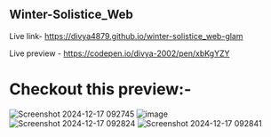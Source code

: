 ## Winter-Solistice_Web

Live link- https://divya4879.github.io/winter-solistice_web-glam

Live preview - https://codepen.io/divya-2002/pen/xbKgYZY

# Checkout this preview:- 

![Screenshot 2024-12-17 092745](https://github.com/user-attachments/assets/d2645319-7f27-4352-a2b6-86d385f30055)
![image](https://github.com/user-attachments/assets/54593add-ed1a-43a2-a7b2-be1dd65dfb73)
![Screenshot 2024-12-17 092824](https://github.com/user-attachments/assets/c346e530-7df5-4dc5-9b1e-8ede631d8c0c)
![Screenshot 2024-12-17 092841](https://github.com/user-attachments/assets/9a7ab33a-4c2b-4eb4-b3ef-9226147582ae)
